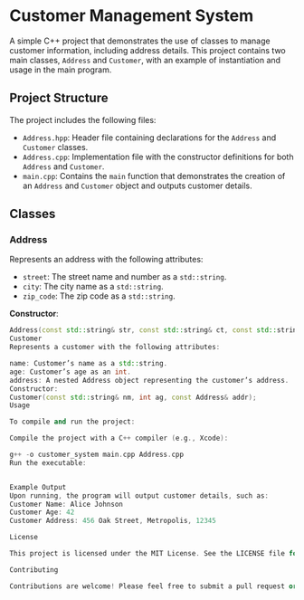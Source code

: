 # Customer Management System

A simple C++ project that demonstrates the use of classes to manage customer information, including address details. This project contains two main classes, `Address` and `Customer`, with an example of instantiation and usage in the main program.

## Project Structure

The project includes the following files:

- `Address.hpp`: Header file containing declarations for the `Address` and `Customer` classes.
- `Address.cpp`: Implementation file with the constructor definitions for both `Address` and `Customer`.
- `main.cpp`: Contains the `main` function that demonstrates the creation of an `Address` and `Customer` object and outputs customer details.

## Classes

### Address

Represents an address with the following attributes:
- `street`: The street name and number as a `std::string`.
- `city`: The city name as a `std::string`.
- `zip_code`: The zip code as a `std::string`.

**Constructor**:
```cpp
Address(const std::string& str, const std::string& ct, const std::string& zip);
Customer
Represents a customer with the following attributes:

name: Customer’s name as a std::string.
age: Customer’s age as an int.
address: A nested Address object representing the customer’s address.
Constructor:
Customer(const std::string& nm, int ag, const Address& addr);
Usage

To compile and run the project:

Compile the project with a C++ compiler (e.g., Xcode):

g++ -o customer_system main.cpp Address.cpp
Run the executable:


Example Output
Upon running, the program will output customer details, such as:
Customer Name: Alice Johnson
Customer Age: 42
Customer Address: 456 Oak Street, Metropolis, 12345

License

This project is licensed under the MIT License. See the LICENSE file for details.

Contributing

Contributions are welcome! Please feel free to submit a pull request or report issues.




